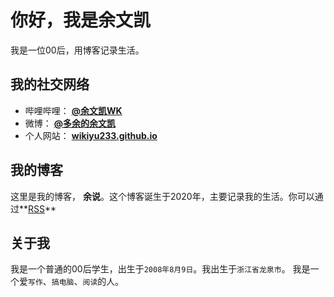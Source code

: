 # 你好，我是余文凯

我是一位00后，用博客记录生活。

<!-- .slide vertical=true -->

## 我的社交网络

- 哔哩哔哩： **[@余文凯WK](https://space.bilibili.com/15583933)**
- 微博： **[@多余的余文凯](https://weibo.com/yuxiaokai5618)**
- 个人网站： **[wikiyu233.github.io](https://wikiyu233.github.io)**

<!-- .slide vertical=true -->

## 我的博客

这里是我的博客， **余说**。这个博客诞生于2020年，主要记录我的生活。你可以通过**[RSS](https://wikiyu233.github.io/feed.xml)**

<!-- .slide vertical=true -->

## 关于我

我是一个普通的00后学生，出生于`2008年8月9日`。我出生于`浙江省龙泉市`。
我是一个爱`写作`、`搞电脑`、`阅读`的人。
